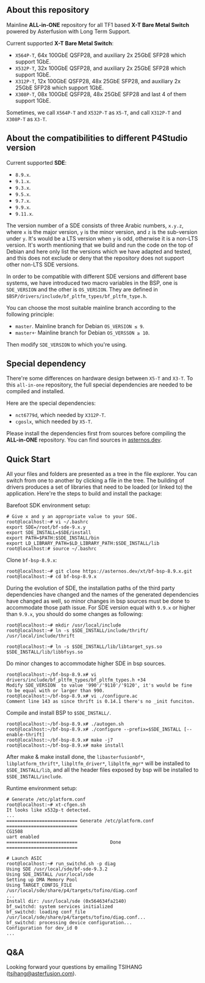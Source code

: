 ## About this repository

Mainline  **ALL-in-ONE** repository for all TF1 based **X-T Bare Metal Switch** powered by Asterfusion with Long Term Support.

Current supported **X-T Bare Metal Switch**:

  - `X564P-T`,  64x 100GbE QSFP28, and auxiliary 2x 25GbE SFP28 which support 1GbE.
  - `X532P-T`,  32x 100GbE QSFP28, and auxiliary 2x 25GbE SFP28 which support 1GbE.
  - `X312P-T`,  12x 100GbE QSFP28, 48x 25GbE SFP28, and auxiliary 2x 25GbE SFP28 which support 1GbE.
  - `X308P-T`,  08x 100GbE QSFP28, 48x 25GbE SFP28 and last 4 of them support 1GbE.

Sometimes, we call `X564P-T` and `X532P-T` as `X5-T`, and call `X312P-T` and `X308P-T` as `X3-T`.

## About the compatibilities to different P4Studio version

Current supported **SDE**:

  - `8.9.x`.
  - `9.1.x`.
  - `9.3.x`.
  - `9.5.x`.
  - `9.7.x`.
  - `9.9.x`.
  - `9.11.x`.

The version number of a SDE consists of three Arabic numbers, `x.y.z`, where `x` is the major version, `y` is the minor version, and `z` is the sub-version under `y`.
It's would be a LTS version when `y` is odd, otherwise it is a non-LTS version. It's worth mentioning that we build and run the code on the top of Debian and here only list the versions which we have adapted and tested, and this does not exclude or deny that the repository does not support other non-LTS SDE versions.

In order to be compatible with different SDE versions and different base systems, we have introduced two macro variables in the BSP, one is `SDE_VERSION` and the other is `OS_VERSION`.
They are defined in `$BSP/drivers/include/bf_pltfm_types/bf_pltfm_type.h`.

You can choose the most suitable mainline branch according to the following principle:
 - `master`.  Mainline branch for Debian `OS_VERSION ≤ 9`.
 - `master+`· Mainline branch for Debian `OS_VERSSON ≥ 10`.

Then modify `SDE_VERSION` to which you're using.


## Special dependency

There're some differences on hardware design between `X5-T` and `X3-T`. To this `all-in-one` repository, the full special dependencies are needed to be compiled and installed.

Here are the special dependencies:

  - `nct6779d`, which needed by `X312P-T`.
  - `cgoslx`, which needed by `X5-T`.

Please install the dependencies first from sources before compiling the **ALL-in-ONE** repository. You can find sources in [asternos.dev](https://asternos.dev/xt).

## Quick Start

All your files and folders are presented as a tree in the file explorer. You can switch from one to another by clicking a file in the tree.
The building of drivers produces a set of libraries that need to be loaded (or linked to) the application.
Here're the steps to build and install the <bf-platforms> package:

Barefoot SDK environment setup:
```
# Give x and y an appropriate value to your SDE.
root@localhost:~# vi ~/.bashrc
export SDE=/root/bf-sde-9.x.y
export SDE_INSTALL=$SDE/install
export PATH=$PATH:$SDE_INSTALL/bin
export LD_LIBRARY_PATH=$LD_LIBRARY_PATH:$SDE_INSTALL/lib
root@localhost:# source ~/.bashrc
```
Clone `bf-bsp-8.9.x`:
```
root@localhost:~# git clone https://asternos.dev/xt/bf-bsp-8.9.x.git
root@localhost:~# cd bf-bsp-8.9.x
```

During the evolution of SDE, the installation paths of the third party dependencies have changed and the names of the generated dependencies have changed as well, so minor changes in bsp sources must be done to accommodate those path issue. For SDE version equal with `9.9.x` or higher than `9.9.x`, you should do some changes as following:
```
root@localhost:~# mkdir /usr/local/include
root@localhost:~# ln -s $SDE_INSTALL/include/thrift/ /usr/local/include/thrift
 
root@localhost:~# ln -s $SDE_INSTALL/lib/libtarget_sys.so $SDE_INSTALL/lib/libbfsys.so
```

Do minor changes to accommodate higher SDE in bsp sources.
```
root@localhost:~/bf-bsp-8.9.x# vi drivers/include/bf_pltfm_types/bf_pltfm_types.h +34
Modify SDE_VERSION  to value '990'/'9110'/'9120', it's would be fine to be equal with or larger than 990.
root@localhost:~/bf-bsp-8.9.x# vi ./configure.ac
Comment line 143 as since thrift is 0.14.1 there's no _init funciton.
```

Compile and install BSP to `$SDE_INSTALL/`.
```
root@localhost:~/bf-bsp-8.9.x# ./autogen.sh
root@localhost:~/bf-bsp-8.9.x# ​./configure --prefix=$SDE_INSTALL [--enable-thrift]
root@localhost:~/bf-bsp-8.9.x# ​make -j7
​root@localhost:~/bf-bsp-8.9.x# make install
```

After make & make install done, the `libasterfusionbf*`, `libplatform_thrift*`, `libpltfm_driver*`, `libpltfm_mgr*` will be installed to `$SDE_INSTALL/lib`, and all the header files exposed by bsp will be installed to `$SDE_INSTALL/include`.

Runtime environment setup:
```
# Generate /etc/platform.conf
root@localhost:~# xt-cfgen.sh
It looks like x532p-t detected.
...
========================== Generate /etc/platform.conf ==========================
CG1508
uart enabled
==========================            Done             ==========================

# Launch ASIC
root@localhost:~# run_switchd.sh -p diag
Using SDE /usr/local/sde/bf-sde-9.3.2
Using SDE_INSTALL /usr/local/sde
Setting up DMA Memory Pool
Using TARGET_CONFIG_FILE /usr/local/sde/share/p4/targets/tofino/diag.conf
...
Install dir: /usr/local/sde (0x564634fa2140)
bf_switchd: system services initialized
bf_switchd: loading conf_file /usr/local/sde/share/p4/targets/tofino/diag.conf...
bf_switchd: processing device configuration...
Configuration for dev_id 0
...
```


## Q&A

Looking forward your questions by emailing TSIHANG (tsihang@asterfusion.com).
